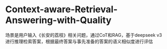 # Context-aware-Retrieval-Answering-with-Quality
场景是用户输入《长安的荔枝》相关问题，通过CoT和RAG，基于deepseek v3进行推理检索答案，根据最终答案与事先准备的答案的语义相似度进行评估
